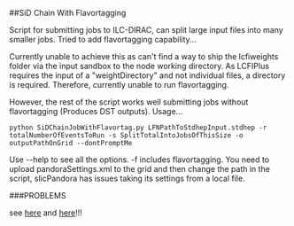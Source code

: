 ##SiD Chain With Flavortagging

Script for submitting jobs to ILC-DIRAC, can split large input files into many smaller jobs. Tried to add flavortagging capability...

Currently unable to achieve this as can't find a way to ship the lcfiweights folder via the input sandbox to the node working directory. As LCFIPlus requires the input of a "weightDirectory" and not individual files, a directory is required. Therefore, currently unable to run flavortagging. 

However, the rest of the script works well submitting jobs without flavortagging (Produces DST outputs). Usage...

```
python SiDChainJobWithFlavortag.py LFNPathToStdhepInput.stdhep -r totalNumberOfEventsToRun -s SplitTotalIntoJobsOfThisSize -o outputPathOnGrid --dontPromptMe
```

Use --help to see all the options. -f includes flavortagging. You need to upload pandoraSettings.xml to the grid and then change the path in the script, slicPandora has issues taking its settings from a local file.

###PROBLEMS 

see [here](https://jira.slac.stanford.edu/browse/MAR-55) and [here](https://github.com/DIRACGrid/DIRAC/issues/1161)!!!
